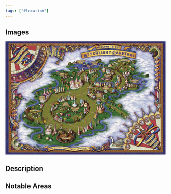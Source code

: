 ```yaml
---
tags: ["#location"]
---
```



## Images

![](../Images/location_witchlight_carnival.jpg)

## Description


## Notable Areas
